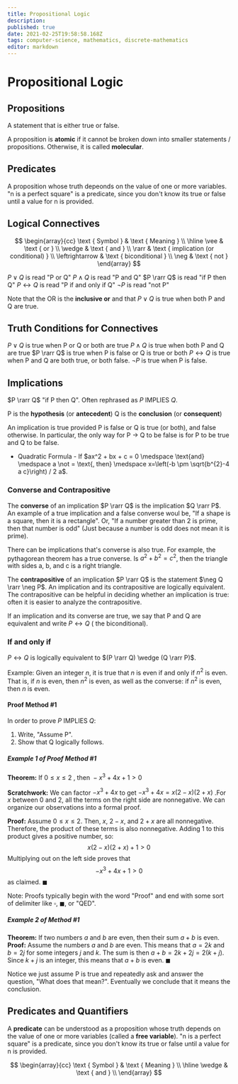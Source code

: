 ```yaml
---
title: Propositional Logic
description: 
published: true
date: 2021-02-25T19:58:58.168Z
tags: computer-science, mathematics, discrete-mathematics
editor: markdown
---
```


# Propositional Logic

## Propositions
A statement that is either true or false. 

A proposition is **atomic** if it cannot be broken down into smaller statements / propositions. Otherwise, it is called **molecular**. 

## Predicates
A proposition whose truth depeonds on the value of one or more variables. "n is a perfect square" is a predicate, since you don't know its true or false until a value for n is provided.

## Logical Connectives
$$
\begin{array}{cc}
\text { Symbol } & \text { Meaning } \\
\hline \vee & \text { or } \\
\wedge & \text { and } \\
\rarr & \text { implication (or conditional) } \\
\leftrightarrow & \text { biconditional } \\
\neg & \text { not }
\end{array}
$$

$P \vee Q$ is read "P or Q"
$P \wedge Q$ is read "P and Q"
$P \rarr Q$ is read "if P then Q"
$P \leftrightarrow Q$ is read "P if and only if Q"
$\neg P$ is read "not P"

Note that the OR is the **inclusive or** and that $P \vee Q$ is true when both P and Q are true.
## Truth Conditions for Connectives

$P \vee Q$ is true when P or Q or both are true
$P \wedge Q$ is true when both P and Q are true
$P \rarr Q$ is true when P is false or Q is true or both
$P \leftrightarrow Q$ is true when P and Q are both true, or both false.
$\neg P$ is true when P is false.

## Implications
$P \rarr Q$  "if P then Q". Often rephrased as $P \text { IMPLIES } Q$.

P is the **hypothesis** (or **antecedent**)
Q is the **conclusion** (or **consequent**)

An implication is true provided P is false or Q is true (or both), and false otherwise. In particular, the only way for P → Q to be false is for P to be true and Q to be false.

* Quadratic Formula - If $ax^2 + bx + c = 0 \medspace \text{and} \medspace a \not = \text{, then} \medspace x=\left(-b \pm \sqrt{b^{2}-4 a c}\right) / 2 a$.

### Converse and Contrapositive
The **converse** of an implication $P \rarr Q$ is the implication $Q \rarr P$. An example of a true implication and a false converse woul be, "If a shape is a square, then it is a rectangle". Or, "If a number greater than 2 is prime, then that number is odd" (Just because a number is odd does not mean it is prime). 

There can be implications that's converse is also true. For example, the pythagorean theorem has a true converse. Is $a^2 + b^2 = c^2$, then the triangle with sides a, b, and c is a right triangle.


The **contrapositive** of an implication $P \rarr Q$ is the statement $\neg Q \rarr \neg P$. An implication and its contrapositive are logically equivalent. The contrapositive can be helpful in deciding whether an implication is true: often it is easier to analyze the contrapositive.

If an implication and its converse are true, we say that P and Q are equivalent and write $P \leftrightarrow Q$ ( the biconditional).
### If and only if
$P \leftrightarrow Q$ is logically equivalent to $(P \rarr Q) \wedge (Q \rarr P)$.

Example: Given an integer $n$, it is true that $n$ is even if and only if $n^2$ is even. That is, if $n$ is even, then $n^2$ is even, as well as the converse: if $n^2$ is even, then $n$ is even.

#### Proof Method #1 
In order to prove $P \text { IMPLIES } Q$: 
1) Write, "Assume P".
2) Show that Q logically follows. 

##### Example 1 of Proof Method #1

**Theorem:** $\text { If } 0 \leq x \leq 2 \text { , then }-x^{3}+4 x+1>0$

**Scratchwork:** We can factor $-x^3 + 4x$ to get $-x^3 + 4x = x(2-x)(2+x)$ .For $x$ between 0 and 2, all the terms on the right side are nonnegative. We can organize our observations into a formal proof.

**Proof:** Assume $0 \leq x \leq 2$. Then, $x$, $2-x$, and $2+x$ are all nonnegative. Therefore, the product of these terms is also nonnegative. Adding 1 to this product gives a positive number, so:
$$x(2-x)(2+x)+1>0$$
Multiplying out on the left side proves that 
$$
-x^{3}+4 x+1>0
$$ 
as claimed. $\blacksquare$

Note: Proofs typically begin with the word "Proof" and end with some sort of delimiter like $\square$, $\blacksquare$, or "QED".
##### Example 2 of Method #1
**Theorem:** If two numbers $a$ and $b$ are even, then their sum $a + b$ is even.
**Proof:** Assume the numbers $a$ and $b$ are even. This means that $a = 2k$ and $b=2j$ for some integers $j$ and $k$. The sum is then $a+b=2k+2j=2(k+j)$. Since $k+j$ is an integer, this means that $a+b$ is even. $\blacksquare$

Notice we just assume P is true and repeatedly ask and answer the question, "What does that mean?". Eventually we conclude that it means the conclusion.

## Predicates and Quantifiers
A **predicate** can be understood as a proposition whose truth depends on the value of one or more variables (called a **free variable**). "n is a perfect square" is a predicate, since you don't know its true or false until a value for n is provided.

$$
\begin{array}{cc}
\text { Symbol } & \text { Meaning } \\
\hline 
\wedge & \text { and } \\
\end{array}
$$
